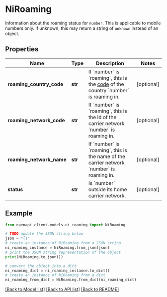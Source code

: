 # NiRoaming

Information about the roaming status for `number`. This is applicable to mobile numbers only. If unknown, this may return a string of `unknown` instead of an object.

## Properties

Name | Type | Description | Notes
------------ | ------------- | ------------- | -------------
**roaming_country_code** | **str** | If &#x60;number&#x60; is &#x60;roaming&#x60;, this is the [code](https://en.wikipedia.org/wiki/ISO_3166-1_alpha-2) of the country &#x60;number&#x60; is roaming in. | [optional] 
**roaming_network_code** | **str** | If &#x60;number&#x60; is &#x60;roaming&#x60;, this is the id of the carrier network &#x60;number&#x60; is roaming in. | [optional] 
**roaming_network_name** | **str** | If &#x60;number&#x60; is &#x60;roaming&#x60;, this is the name of the carrier network &#x60;number&#x60; is roaming in. | [optional] 
**status** | **str** | Is &#x60;number&#x60; outside its home carrier network. | [optional] 

## Example

```python
from openapi_client.models.ni_roaming import NiRoaming

# TODO update the JSON string below
json = "{}"
# create an instance of NiRoaming from a JSON string
ni_roaming_instance = NiRoaming.from_json(json)
# print the JSON string representation of the object
print(NiRoaming.to_json())

# convert the object into a dict
ni_roaming_dict = ni_roaming_instance.to_dict()
# create an instance of NiRoaming from a dict
ni_roaming_from_dict = NiRoaming.from_dict(ni_roaming_dict)
```
[[Back to Model list]](../README.md#documentation-for-models) [[Back to API list]](../README.md#documentation-for-api-endpoints) [[Back to README]](../README.md)


